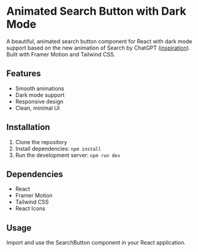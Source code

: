 # Animated Search Button with Dark Mode

A beautiful, animated search button component for React with dark mode support based on the new animation of Search by ChatGPT ([inspiration](https://x.com/FonsMans/status/1852300986577993860)). Built with Framer Motion and Tailwind CSS.

## Features
- Smooth animations
- Dark mode support
- Responsive design
- Clean, minimal UI

## Installation
1. Clone the repository
2. Install dependencies: `npm install`
3. Run the development server: `npm run dev`

## Dependencies
- React
- Framer Motion
- Tailwind CSS
- React Icons

## Usage
Import and use the SearchButton component in your React application.